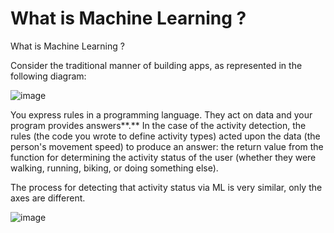 # What is Machine Learning ?
What is Machine Learning ?

Consider the traditional manner of building apps, as represented in the following diagram:

![image](https://user-images.githubusercontent.com/51197053/141085516-fac5c57f-1e4d-4ec2-aef5-18bdf331920f.png)

<text>
You express rules in a programming language. They act on data and your program provides answers**.** In the case of the activity detection, the rules (the code you wrote to define activity types) acted upon the data (the person's movement speed) to produce an answer: the return value from the function for determining the activity status of the user (whether they were walking, running, biking, or doing something else).
</text>  

<p>The process for detecting that activity status via ML is very similar, only the axes are different.</p>

![image](https://user-images.githubusercontent.com/51197053/141086128-e4c6d9f1-247a-4410-a941-bef9f434ca7e.png)
